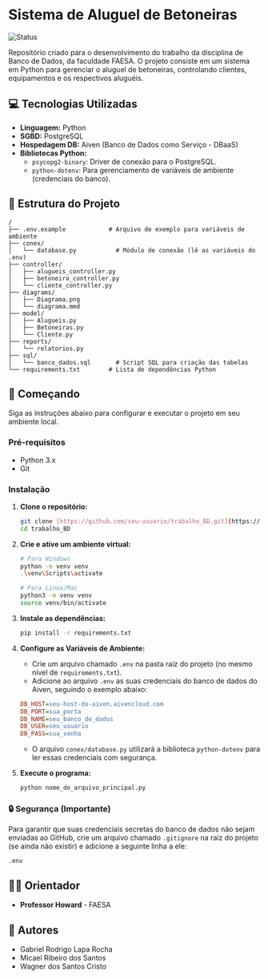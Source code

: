 # Sistema de Aluguel de Betoneiras

![Status](https://img.shields.io/badge/status-em%20andamento-yellow)

Repositório criado para o desenvolvimento do trabalho da disciplina de Banco de Dados, da faculdade FAESA. O projeto consiste em um sistema em Python para gerenciar o aluguel de betoneiras, controlando clientes, equipamentos e os respectivos aluguéis.

## 💻 Tecnologias Utilizadas

-   **Linguagem:** Python
-   **SGBD:** PostgreSQL
-   **Hospedagem DB:** Aiven (Banco de Dados como Serviço - DBaaS)
-   **Bibliotecas Python:**
    -   `psycopg2-binary`: Driver de conexão para o PostgreSQL.
    -   `python-dotenv`: Para gerenciamento de variáveis de ambiente (credenciais do banco).

## 📂 Estrutura do Projeto

```
/
├── .env.example            # Arquivo de exemplo para variáveis de ambiente
├── conex/
│   └── database.py           # Módulo de conexão (lê as variáveis do .env)
├── controller/
│   ├── alugueis_controller.py
│   ├── betoneira_controller.py
│   └── cliente_controller.py
├── diagrams/
│   ├── Diagrama.png
│   └── diagrama.mmd
├── model/
│   ├── Alugueis.py
│   ├── Betoneiras.py
│   └── Cliente.py
├── reports/
│   └── relatorios.py
├── sql/
│   └── banco_dados.sql       # Script SQL para criação das tabelas
└── requirements.txt        # Lista de dependências Python
```

## 🚀 Começando

Siga as instruções abaixo para configurar e executar o projeto em seu ambiente local.

### Pré-requisitos

-   Python 3.x
-   Git

### Instalação

1.  **Clone o repositório:**
    ```bash
    git clone [https://github.com/seu-usuario/trabalho_BD.git](https://github.com/seu-usuario/trabalho_BD.git)
    cd trabalho_BD
    ```

2.  **Crie e ative um ambiente virtual:**
    ```bash
    # Para Windows
    python -m venv venv
    .\venv\Scripts\activate

    # Para Linux/Mac
    python3 -m venv venv
    source venv/bin/activate
    ```

3.  **Instale as dependências:**
    ```bash
    pip install -r requirements.txt
    ```

4.  **Configure as Variáveis de Ambiente:**
    -   Crie um arquivo chamado `.env` na pasta raiz do projeto (no mesmo nível de `requirements.txt`).
    -   Adicione ao arquivo `.env` as suas credenciais do banco de dados do Aiven, seguindo o exemplo abaixo:

    ```ini
    DB_HOST=seu-host-do-aiven.aivencloud.com
    DB_PORT=sua_porta
    DB_NAME=seu_banco_de_dados
    DB_USER=seu_usuario
    DB_PASS=sua_senha
    ```
    -   O arquivo `conex/database.py` utilizará a biblioteca `python-dotenv` para ler essas credenciais com segurança.

5.  **Execute o programa:**
    ```bash
    python nome_do_arquivo_principal.py
    ```

### 🔒 Segurança (Importante)

Para garantir que suas credenciais secretas do banco de dados não sejam enviadas ao GitHub, crie um arquivo chamado `.gitignore` na raiz do projeto (se ainda não existir) e adicione a seguinte linha a ele:

```
.env
```

## 👨‍🏫 Orientador

-   **Professor Howard** - FAESA

## 👥 Autores

-   Gabriel Rodrigo Lapa Rocha
-   Micael Ribeiro dos Santos
-   Wagner dos Santos Cristo
